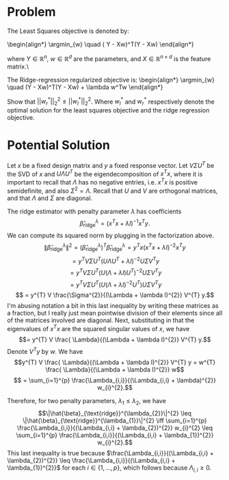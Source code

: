 # Problem

The Least Squares objective is denoted by:

\begin{align*}
    \argmin_{w} \quad ( Y - Xw)^T(Y - Xw)
\end{align*}

where $Y \in \mathbb{R}^n$, $w \in \mathbb{R}^d$ are the parameters, and $X \in \mathbb{R}^{n \times d}$ is the feature matrix.\\

The Ridge-regression regularized objective is:
\begin{align*}
\argmin_{w} \quad (Y - Xw)^T(Y - Xw) + \lambda w^Tw
\end{align*}

Show that $||w^*_r ||_2^2 \leq ||w^*_l ||_2^2$. Where $w^*_l$ and $w^*_r$ respectively denote the optimal solution for the least squares objective and the ridge regression objective.

# Potential Solution
Let $x$ be a fixed design matrix and $y$ a fixed response vector. Let $V \Sigma U^{T}$ be the SVD of $x$ and $U \Lambda U^{T}$ be the eigendecomposition of $x^{T} x$, where it is important to recall that $\Lambda$ has no negative entries, i.e. $x^{T} x$ is positive semidefinite, and also $\Sigma^2 = \Lambda$. Recall that $U$ and $V$ are orthogonal matrices, and that $\Lambda$ and $\Sigma$ are diagonal.

The ridge estimator with penalty parameter $\lambda$ has coefficients
$$\hat{\beta}_{\text{ridge}}^{\lambda} = (x^{T} x + \lambda I)^{-1} x^{T} y.$$
We can compute its squared norm by plugging in the factorization above. 
$$\|\hat{\beta}_{\text{ridge}}^{\lambda}\|^{2} = (\hat{\beta}_{\text{ridge}}^{\lambda})^{T}\hat{\beta}_{\text{ridge}}^{\lambda} = y^{T} x (x^{T} x + \lambda I)^{-2} x^{T} y$$
$$ = y^{T} V \Sigma U^{T} (U \Lambda U^{T} + \lambda I)^{-2} U \Sigma V^{T} y$$
$$ = y^{T} V \Sigma U^{T} (U (\Lambda + \lambda I) U^{T} )^{-2} U \Sigma V^{T} y$$
$$ = y^{T} V \Sigma U^{T} (U (\Lambda + \lambda I)^{-2} U^{T} ) U \Sigma V^{T} y$$
$$ = y^{T} V \frac{\Sigma^{2}}{(\Lambda + \lambda I)^{2}} V^{T} y.$$
I'm abusing notation a bit in this last inequality by writing these matrices as a fraction, but I really just mean pointwise division of their elements since all of the matrices involved are diagonal. Next, substituting in that the eigenvalues of $x^{T} x$ are the squared singular values of $x$, we have
$$= y^{T} V \frac{ \Lambda}{(\Lambda + \lambda I)^{2}} V^{T} y.$$
Denote $V^{T} y$ by $w$. We have
$$y^{T} V \frac{ \Lambda}{(\Lambda + \lambda I)^{2}} V^{T} y = w^{T} \frac{ \Lambda}{(\Lambda + \lambda I)^{2}} w$$
$$ = \sum_{i=1}^{p} \frac{\Lambda_{i,i}}{(\Lambda_{i,i} + \lambda)^{2}} w_{i}^{2}.$$

Therefore, for two penalty parameters, $\lambda_{1} \leq \lambda_{2}$, we have
$$\|\hat{\beta}_{\text{ridge}}^{\lambda_{2}}\|^{2} \leq \|\hat{\beta}_{\text{ridge}}^{\lambda_{1}}\|^{2}  \iff \sum_{i=1}^{p} \frac{\Lambda_{i,i}}{(\Lambda_{i,i} + \lambda_{2})^{2}} w_{i}^{2} \leq \sum_{i=1}^{p} \frac{\Lambda_{i,i}}{(\Lambda_{i,i} + \lambda_{1})^{2}} w_{i}^{2}.$$
This last inequality is true because $\frac{\Lambda_{i,i}}{(\Lambda_{i,i} + \lambda_{2})^{2}} \leq \frac{\Lambda_{i,i}}{(\Lambda_{i,i} + \lambda_{1})^{2}}$ for each $i \in \{1,...,p\}$, which follows because $\Lambda_{i,i} \geq 0$.

